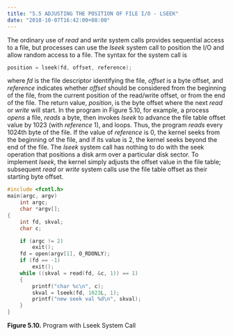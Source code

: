 ```yaml
---
title: "5.5 ADJUSTING THE POSITION OF FILE I/O - LSEEK"
date: "2018-10-07T16:42:00+08:00"
---
```


The ordinary use of *read* and *write* system calls provides sequential access to a file, but processes can use the *lseek* system call to position the I/O and allow random access to a file. The syntax for the system call is

```c
position = lseek(fd, offset, reference);
```

where *fd* is the file descriptor identifying the file, *offset* is a byte offset, and *reference* indicates whether *offset* should be considered from the beginning of the file, from the current position of the read/write offset, or from the end of the file. The return value, *position*, is the byte offset where the next *read* or *write* will start. In the program in Figure 5.10, for example, a process *opens* a file, *reads* a byte, then invokes *lseek* to advance the file table offset value by 1023 (with *reference* 1), and loops. Thus, the program *reads* every 1024th byte of the file. If the value of *reference* is 0, the kernel seeks from the beginning of the file, and if its value is 2, the kernel seeks beyond the end of the file. The *lseek* system call has nothing to do with the seek operation that positions a disk arm over a particular disk sector. To implement *lseek*, the kernel simply adjusts the offset value in the file table; subsequent *read* or *write* system calls use the file table offset as their starting byte offset.

```c
#include <fcntl.h>
main(argc, argv)
    int argc;
    char *argv[];
{
    int fd, skval;
    char c;

    if (argc != 2)
        exit();
    fd = open(argv[1], O_RDONLY);
    if (fd == -1)
        exit();
    while ((skval = read(fd, &c, 1)) == 1)
    {
        printf("char %c\n", c);
        skval = lseek(fd, 1023L, 1);
        printf("new seek val %d\n", skval);
    }
}
```

**Figure 5.10.** Program with Lseek System Call